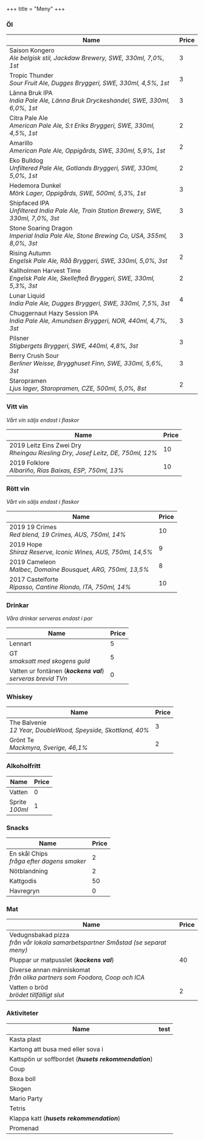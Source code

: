 +++
title = "Meny"
+++

### Öl

Name | Price
-----| -----
Saison Kongero <br> _Ale belgisk stil, Jackdaw Brewery, SWE, 330ml, 7,0%, 1st_ | 3
Tropic Thunder <br> _Sour Fruit Ale, Dugges Bryggeri, SWE, 330ml, 4,5%, 1st_ | 3
Länna Bruk IPA <br> _India Pale Ale, Länna Bruk Dryckeshandel, SWE, 330ml, 6,0%, 1st_ | 3
Citra Pale Ale <br> _American Pale Ale, S:t Eriks Bryggeri, SWE, 330ml, 4,5%, 1st_ | 2
Amarillo <br> _American Pale Ale, Oppigårds, SWE, 330ml, 5,9%, 1st_ | 2
Eko Bulldog <br> _Unfiltered Pale Ale, Gotlands Bryggeri, SWE, 330ml, 5,0%, 1st_ | 2
Hedemora Dunkel <br> _Mörk Lager, Oppigårds, SWE, 500ml, 5,3%, 1st_ | 3
Shipfaced IPA <br> _Unfiltered India Pale Ale, Train Station Brewery, SWE, 330ml, 7,0%, 3st_ | 3
Stone Soaring Dragon <br> _Imperial India Pale Ale, Stone Brewing Co, USA, 355ml, 8,0%, 3st_ | 3
Rising Autumn <br> _Engelsk Pale Ale, Råå Bryggeri, SWE, 330ml, 5,0%, 3st_ | 2
Kallholmen Harvest Time <br> _Engelsk Pale Ale, Skellefteå Bryggeri, SWE, 330ml, 5,3%, 3st_ | 2
Lunar Liquid <br> _India Pale Ale, Dugges Bryggeri, SWE, 330ml, 7,5%, 3st_ | 4
Chuggernaut Hazy Session IPA <br> _India Pale Ale, Amundsen Bryggeri, NOR, 440ml, 4,7%, 3st_ | 3
Pilsner <br> _Stigbergets Bryggeri, SWE, 440ml, 4,8%, 3st_ | 3
Berry Crush Sour <br> _Berliner Weisse, Brygghuset Finn, SWE, 330ml, 5,6%, 3st_ | 3
Staropramen <br> _Ljus lager, Staropramen, CZE, 500ml, 5,0%, 8st_ | 2

### Vitt vin
_Vårt vin säljs endast i flaskor_

Name | Price
-----| -----
2019 Leitz Eins Zwei Dry <br> _Rheingau Riesling Dry, Josef Leitz, DE, 750ml, 12%_ | 10
2019 Folklore <br> _Albariño, Rías Baixas, ESP, 750ml, 13%_ | 10

### Rött vin
_Vårt vin säljs endast i flaskor_

Name | Price
-----| -----
2019 19 Crimes <br> _Red blend, 19 Crimes, AUS, 750ml, 14%_ | 10
2019 Hope <br> _Shiraz Reserve, Iconic Wines, AUS, 750ml, 14,5%_ | 9
2019 Cameleon <br> _Malbec, Domaine Bousquet, ARG, 750ml, 13,5%_ | 8
2017 Castelforte <br> _Ripasso, Cantine Riondo, ITA, 750ml, 14%_ | 10

### Drinkar
_Våra drinkar serveras endast i par_

Name | Price
-----| -----
Lennart | 5
GT <br> _smaksatt med skogens guld_ | 5
Vatten ur fontänen (**_kockens val_**)<br> _serveras brevid TVn_ | 0

### Whiskey

Name | Price
-----| -----
The Balvenie <br> _12 Year, DoubleWood, Speyside, Skottland, 40%_ | 3
Grönt Te <br> _Mackmyra, Sverige, 46,1%_ | 2

### Alkoholfritt

Name | Price
-----| -----
Vatten | 0
Sprite <br> _100ml_ | 1

### Snacks

Name | Price
-----| -----
En skål Chips<br> _fråga efter dagens smaker_ | 2
Nötblandning | 2
Kattgodis | 50
Havregryn | 0

### Mat

Name | Price
-----| -----
Vedugnsbakad pizza<br> _från vår lokala samarbetspartner Småstad (se separat meny)_ |
Pluppar ur matpusslet (**_kockens val_**) | 40
Diverse annan människomat <br> _från olika partners som Foodora, Coop och ICA_ | 
Vatten o bröd <br> _brödet tillfälligt slut_ | 2

### Aktiviteter

Name | test
-----| ----
Kasta plast |
Kartong att busa med eller sova i |
Kattspön ur soffbordet (**_husets rekommendation_**) |
Coup | 
Boxa boll | 
Skogen |
Mario Party |
Tetris |
Klappa katt (**_husets rekommendation_**) |
Promenad |